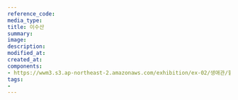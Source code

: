 ```yaml
---
reference_code:
media_type:
title: 이수산
summary:
image:
description:
modified_at:
created_at:
components:
- https://wwm3.s3.ap-northeast-2.amazonaws.com/exhibition/ex-02/생애관/할머니들/이수산.JPG
tags:
-
---
```

